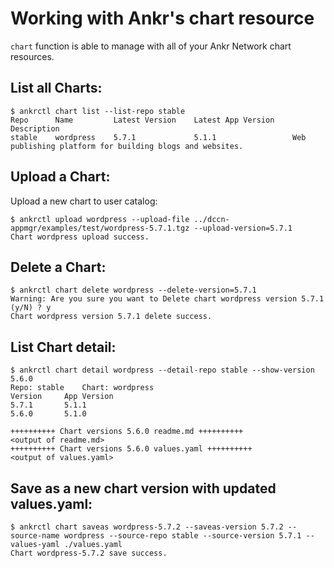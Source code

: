 # Working with Ankr's chart resource
`chart` function is able to manage with all of your Ankr Network chart resources. 

## List all Charts:

```
$ ankrctl chart list --list-repo stable
Repo      Name         Latest Version    Latest App Version    Description
stable    wordpress    5.7.1             5.1.1                 Web publishing platform for building blogs and websites.
```

## Upload a Chart:
Upload a new chart to user catalog:
```
$ ankrctl upload wordpress --upload-file ../dccn-appmgr/examples/test/wordpress-5.7.1.tgz --upload-version=5.7.1
Chart wordpress upload success.
```

## Delete a Chart:

```
$ ankrctl chart delete wordpress --delete-version=5.7.1
Warning: Are you sure you want to Delete chart wordpress version 5.7.1 (y/N) ? y
Chart wordpress version 5.7.1 delete success.
```

## List Chart detail:

```
$ ankrctl chart detail wordpress --detail-repo stable --show-version 5.6.0
Repo: stable	Chart: wordpress
Version		App Version
5.7.1		5.1.1
5.6.0		5.1.0

++++++++++ Chart versions 5.6.0 readme.md ++++++++++
<output of readme.md>
++++++++++ Chart versions 5.6.0 values.yaml ++++++++++
<output of values.yaml>
```
## Save as a new chart version with updated values.yaml:

```
$ ankrctl chart saveas wordpress-5.7.2 --saveas-version 5.7.2 --source-name wordpress --source-repo stable --source-version 5.7.1 --values-yaml ./values.yaml
Chart wordpress-5.7.2 save success.
```
